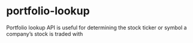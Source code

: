 # portfolio-lookup
Portfolio lookup API is useful for determining the stock ticker or symbol a company’s stock is traded with
